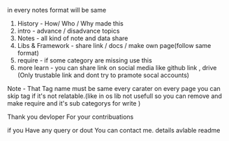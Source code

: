 in every notes format will be same

1. History - How/ Who / Why made this
2. intro - advance / disadvance topics 
3. Notes - all kind of note and data share 
4. Libs & Framework - share link / docs / make own page(follow same format)
5. require - if some category are missing use this
6. more learn - you can share link on social media like github link , drive (Only trustable link and dont try to pramote socal accounts)

Note - That Tag name must be same every carater on every page you can skip tag if it's not relatable.(like in os lib not usefull so you can remove and make require and it's sub categorys for write )

Thank you devloper For your contribuations

if you Have any query or dout You can contact me. details avlable readme